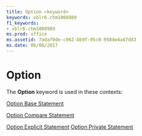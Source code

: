 ```yaml
---
title: Option <keyword>
keywords: vblr6.chm1008989
f1_keywords:
- vblr6.chm1008989
ms.prod: office
ms.assetid: 7adaf0de-c062-bb9f-95c0-958de4a47dd3
ms.date: 06/08/2017
---
```



# Option <keyword>

The  **Option** keyword is used in these contexts:

[Option Base Statement](option-base-statement.md)

[Option Compare Statement](option-compare-statement.md)

[Option Explicit Statement](option-explicit-statement.md)
[Option Private Statement](option-private-statement.md)

